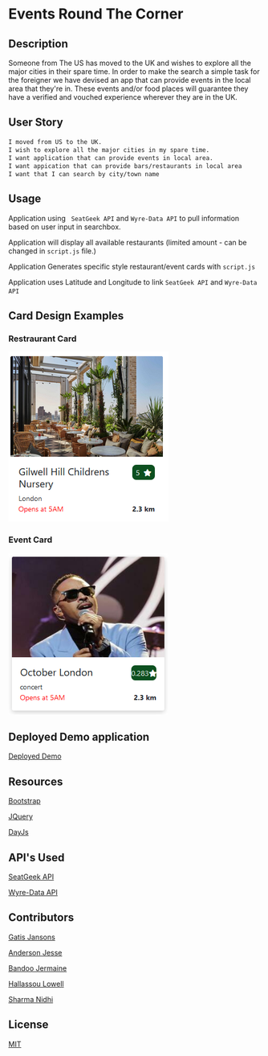 # Events Round The Corner

## Description

Someone from The US has moved to the UK and wishes to explore all the major cities in their spare time. In order to make the search a simple task for the foreigner we have devised an app that can provide events in the local area that they're in. These events and/or food places will guarantee they have a verified and vouched experience wherever they are in the UK.

## User Story

```
I moved from US to the UK.
I wish to explore all the major cities in my spare time.
I want application that can provide events in local area.
I want appication that can provide bars/restaurants in local area
I want that I can search by city/town name
```

## Usage

Application using ` SeatGeek API` and `Wyre-Data API` to pull information based on user input in searchbox.

Application will display all available restaurants (limited amount - can be changed in `script.js` file.)

Application Generates specific style restaurant/event cards with `script.js`

Application uses Latitude and Longitude to link `SeatGeek API` and `Wyre-Data API`

## Card Design Examples

### Restraurant Card

![Restaurant Card](assets/images/screenshots/restaurant_card.PNG)

### Event Card

![Event Card](assets/images/screenshots/event_card.PNG)

## Deployed Demo application

[Deployed Demo](https://andsn1.github.io/PROJECT-ONE-/)

## Resources

[Bootstrap](https://getbootstrap.com/)

[JQuery](https://jquery.com/)

[DayJs](https://day.js.org/)

## API's Used

[SeatGeek API](https://platform.seatgeek.com/)

[Wyre-Data API](http://www.wyredata.com/)

## Contributors

[Gatis Jansons](https://github.com/RexActor)

[Anderson Jesse](https://github.com/Andsn1)

[Bandoo Jermaine](https://github.com/jjbstudent)

[Hallassou Lowell](https://github.com/LoHallassou)

[Sharma Nidhi](https://github.com/ns6296666)

## License

[MIT](https://choosealicense.com/licenses/mit/)

